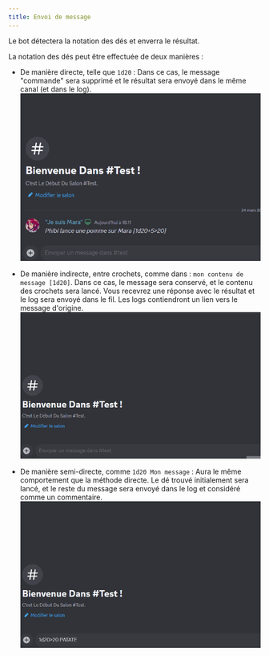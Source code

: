 ```yaml
---
title: Envoi de message
---
```

Le bot détectera la notation des dés et enverra le résultat.

La notation des dés peut être effectuée de deux manières :

- De manière directe, telle que `1d20` : Dans ce cas, le message "commande" sera supprimé et le résultat sera envoyé dans le même canal (et dans le log).
![Direct](/assets/rolls/direct.gif)

- De manière indirecte, entre crochets, comme dans : `mon contenu de message [1d20]`. Dans ce cas, le message sera conservé, et le contenu des crochets sera lancé. Vous recevrez une réponse avec le résultat et le log sera envoyé dans le fil. Les logs contiendront un lien vers le message d'origine.
![Indirecte](/assets/rolls/indirect.gif)

- De manière semi-directe, comme `1d20 Mon message` : Aura le même comportement que la méthode directe. Le dé trouvé initialement sera lancé, et le reste du message sera envoyé dans le log et considéré comme un commentaire.
![Semi-directe](/assets/rolls/semi-direct.gif)
